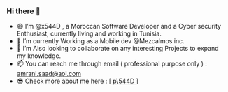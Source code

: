 ### Hi there 👋

- 😄 I’m @x544D , a Moroccan Software Developer and a Cyber security Enthusiast, currently living and working in Tunisia.
- 🌱 I’m currently Working as a Mobile dev @Mezcalmos inc.
- 💞️ I’m Also looking to collaborate on any interesting Projects to expand my knowledge.
- 📫 You can reach me through email ( professional purpose only ) : amrani.saad@aol.com
- 😎 Check more about me here : <a href="https://x544d.github.io" target="_blank">[ p\544D ]</a>
